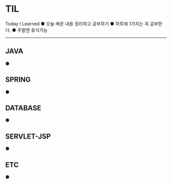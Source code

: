 # TIL
Today I Learned
● 오늘 배운 내용 정리하고 공부하기
● 하루에 1가지는 꼭 공부한다.
● 주말엔 휴식가능

----------------------------------------------------------------------------------

## JAVA
● 

## SPRING
● 
## DATABASE
● 
## SERVLET-JSP
● 
## ETC
● 

